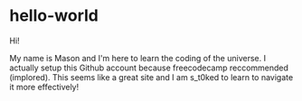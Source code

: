 # hello-world

Hi! 

My name is Mason and I'm here to learn the coding of the universe. I actually setup this Github account because freecodecamp reccommended (implored). This seems like a great site and I am s_t0ked to learn to navigate it more effectively! 
